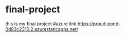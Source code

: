# final-project
this is my final project
#azure link https://proud-pond-0d83c2310.2.azurestaticapps.net/
